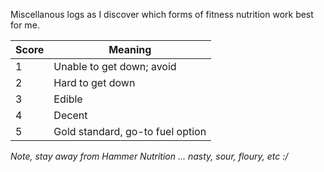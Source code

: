 Miscellanous logs as I discover which forms of fitness nutrition work best for me.

| Score | Meaning |
|-------|---------|
| 1 | Unable to get down; avoid |
| 2 | Hard to get down |
| 3 | Edible |
| 4 | Decent |
| 5 | Gold standard, go-to fuel option |

*Note, stay away from Hammer Nutrition ... nasty, sour, floury, etc :/*

